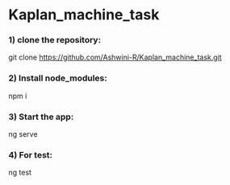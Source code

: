 # Kaplan_machine_task

### 1) clone the repository: 
git clone https://github.com/Ashwini-R/Kaplan_machine_task.git

### 2) Install node_modules:
npm i

### 3) Start the app:
ng serve 

### 4) For test:
ng test
